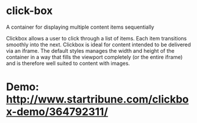 # click-box
A container for displaying multiple content items sequentially

Clickbox allows a user to click through a list of items. Each item transitions smoothly into the next.
Clickbox is ideal for content intended to be delivered via an iframe. The default styles manages the width and height of the container in a way that fills the viewport completely (or the entire iframe) and is therefore well suited to content with images.

# Demo: http://www.startribune.com/clickbox-demo/364792311/


